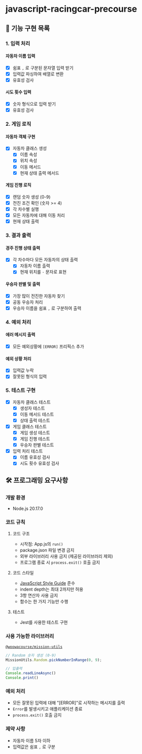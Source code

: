 # javascript-racingcar-precourse

## 📝 기능 구현 목록
### 1. 입력 처리
#### 자동차 이름 입력
- [x] 쉼표 `,` 로 구분된 문자열 입력 받기
- [x] 입력값 파싱하여 배열로 변환
- [x] 유효성 검사

#### 시도 횟수 입력
- [x] 숫자 형식으로 입력 받기
- [x] 유효성 검사

### 2. 게임 로직
#### 자동차 객체 구현
- [x] 자동차 클래스 생성
  - [x] 이름 속성
  - [x] 위치 속성
  - [x] 이동 메서드
  - [x] 현재 상태 출력 메서드

#### 게임 진행 로직
- [x] 랜덤 숫자 생성 (0-9)
- [x] 전진 조건 확인 (숫자 >= 4)
- [x] 각 차수별 실행
- [x] 모든 자동차에 대해 이동 처리
- [x] 현재 상태 출력

### 3. 결과 출력
#### 경주 진행 상태 출력
- [x] 각 차수마다 모든 자동차의 상태 출력
  - [x] 자동차 이름 출력
  - [x] 현재 위치를 `-` 문자로 표현

#### 우승자 판별 및 출력
- [x] 가장 많이 전진한 자동차 찾기
- [x] 공동 우승자 처리
- [x] 우승자 이름을 쉼표 `,` 로 구분하여 출력

### 4. 예외 처리
#### 에러 메시지 출력
- [x] 모든 예외상황에 `[ERROR]` 프리픽스 추가

#### 예외 상황 처리
- [x] 입력값 누락
- [x] 잘못된 형식의 입력

### 5. 테스트 구현
- [x] 자동차 클래스 테스트
  - [x] 생성자 테스트
  - [x] 이동 메서드 테스트
  - [x] 상태 출력 테스트

- [x] 게임 클래스 테스트
  - [x] 게임 생성 테스트
  - [x] 게임 진행 테스트
  - [x] 우승자 판별 테스트

- [x] 입력 처리 테스트
  - [x] 이름 유효성 검사
  - [x] 시도 횟수 유효성 검사

## 🛠️ 프로그래밍 요구사항

### 개발 환경
- Node.js 20.17.0

### 코드 규칙
1. 코드 구조
   - 시작점: App.js의 `run()`
   - package.json 파일 변경 금지
   - 외부 라이브러리 사용 금지 (제공된 라이브러리 제외)
   - 프로그램 종료 시 `process.exit()` 호출 금지

2. 코드 스타일
   - [JavaScript Style Guide](https://github.com/woowacourse/woowacourse-docs/tree/main/styleguide/javascript) 준수
   - indent depth는 최대 2까지만 허용
   - 3항 연산자 사용 금지
   - 함수는 한 가지 기능만 수행

3. 테스트
   - Jest를 사용한 테스트 구현

### 사용 가능한 라이브러리
[`@woowacourse/mission-utils`](https://github.com/woowacourse-projects/javascript-mission-utils)
```javascript
// Random 숫자 생성 (0-9)
MissionUtils.Random.pickNumberInRange(0, 9);

// 입출력
Console.readLineAsync()
Console.print()
```

### 예외 처리
- 모든 잘못된 입력에 대해 "[ERROR]"로 시작하는 메시지를 출력
- `Error`를 발생시키고 애플리케이션 종료
- `process.exit()` 호출 금지

### 제약 사항
- 자동차 이름 5자 이하
- 입력값은 쉼표 `,` 로 구분